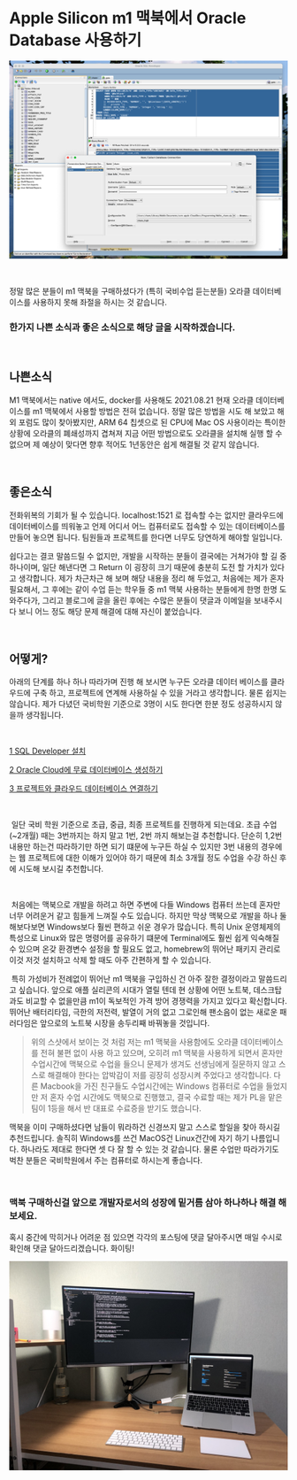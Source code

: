 # Apple Silicon m1 맥북에서 Oracle Database 사용하기



![image-20210821132153878](https://raw.githubusercontent.com/Shane-Park/markdownBlog/master/database/oracle/m1oracle.assets/image-20210821132153878.png)

​	

정말 많은 분들이 m1 맥북을 구매하셨다가 (특히 국비수업 듣는분들) 오라클 데이터베이스를 사용하지 못해 좌절을 하시는 것 같습니다.

### 한가지 나쁜 소식과 좋은 소식으로 해당 글을 시작하겠습니다.

​	

## 나쁜소식

M1 맥북에서는 native 에서도, docker를 사용해도 2021.08.21 현재 오라클 데이터베이스를 m1 맥북에서 사용할 방법은 전혀 없습니다. 정말 많은 방법을 시도 해 보았고 해외 포럼도 많이 찾아봤지만, ARM 64 칩셋으로 된 CPU에 Mac OS 사용이라는 특이한 상황에 오라클의 폐쇄성까지 겹쳐져 지금 어떤 방법으로도 오라클을 설치해 실행 할 수 없으며 제 예상이 맞다면 향후 적어도 1년동안은 쉽게 해결될 것 같지 않습니다.

​	

## 좋은소식

전화위복의 기회가 될 수 있습니다. localhost:1521 로 접속할 수는 없지만 클라우드에 데이터베이스를 띄워놓고 언제 어디서 어느 컴퓨터로도 접속할 수 있는 데이터베이스를 만들어 놓으면 됩니다. 팀원들과 프로젝트를 한다면 너무도 당연하게 해야할 일입니다.

쉽다고는 결코 말씀드릴 수 없지만, 개발을 시작하는 분들이 결국에는 거쳐가야 할 길 중 하나이며, 일단 해낸다면 그 Return 이 굉장히 크기 때문에 충분히 도전 할 가치가 있다고 생각합니다. 제가 차근차근 해 보며 해당 내용을 정리 해 두었고, 처음에는 제가 혼자 필요해서, 그 후에는 같이 수업 듣는 학우들 중 m1 맥북 사용하는 분들에게 한명 한명 도와주다가, 그리고 블로그에 글을 올린 후에는 수많은 분들이 댓글과 이메일을 보내주시다 보니 어느 정도 해당 문제 해결에 대해 자신이 붙었습니다.

​	

## 어떻게?

아래의 단계를 하나 하나 따라가며 진행 해 보시면 누구든 오라클 데이터 베이스를 클라우드에 구축 하고, 프로젝트에 연계해 사용하실 수 있을 거라고 생각합니다. 물론 쉽지는 않습니다. 제가 다녔던 국비학원 기준으로 3명이 시도 한다면 한분 정도 성공하시지 않을까 생각됩니다.

​	

[1 SQL Developer 설치](https://shanepark.tistory.com/87)

[2 Oracle Cloud에 무료 데이터베이스 생성하기 ](https://shanepark.tistory.com/173)

[3 프로젝트와 클라우드 데이터베이스 연결하기 ](https://shanepark.tistory.com/207?category=1203911)

​	

​	일단 국비 학원 기준으로 초급, 중급, 최종 프로젝트를 진행하게 되는데요. 초급 수업(~2개월) 때는 3번까지는 하지 말고 1번, 2번 까지 해보는걸 추천합니다. 단순히 1,2번 내용만 하는건 따라하기만 하면 되기 떄문에 누구든 하실 수 있지만 3번 내용의 경우에는 웹 프로젝트에 대한 이해가 있어야 하기 때문에 최소 3개월 정도 수업을 수강 하신 후에 시도해 보시길 추천합니다.

​		

​	처음에는 맥북으로 개발을 하려고 하면 주변에 다들 Windows 컴퓨터 쓰는데 혼자만 너무 어려운거 같고 힘들게 느껴질 수도 있습니다. 하지만 막상 맥북으로 개발을 하나 둘 해보다보면 Windows보다 훨씬 편하고 쉬운 경우가 많습니다. 특히 Unix 운영체제의 특성으로 Linux와 많은 명령어를 공유하기 떄문에 Terminal에도 훨씬 쉽게 익숙해질 수 있으며 온갖 환경변수 설정을 할 필요도 없고, homebrew의 뛰어난 패키지 관리로 이것 저것 설치하고 삭제 할 때도 아주 간편하게 할 수 있습니다.

​	특히 가성비가 전례없이 뛰어난 m1 맥북을 구입하신 건 아주 잘한 결정이라고 말씀드리고 싶습니다. 앞으로 애플 실리콘의 시대가 열릴 텐데 현 상황에 어떤 노트북, 데스크탑과도 비교할 수 없을만큼 m1이 독보적인 가격 방어 경쟁력을 가지고 있다고 확신합니다. 뛰어난 배터리타임, 극한의 저전력, 발열이 거의 없고 그로인해 팬소음이 없는 새로운 패러다임은 앞으로의 노트북 시장을 송두리째 바꿔놓을 것입니다.

> 위의 스샷에서 보이는 것 처럼 저는 m1 맥북을 사용함에도 오라클 데이터베이스를 전혀 불편 없이 사용 하고 있으며, 오히려 m1 맥북을 사용하게 되면서 혼자만 수업시간에 맥북으로 수업을 들으니 문제가 생겨도 선생님에게 질문하지 않고 스스로 해결해야 한다는 압박감이 저를 굉장히 성장시켜 주었다고 생각합니다. 다른 Macbook을 가진 친구들도 수업시간에는 Windows 컴퓨터로 수업을 들었지만 저 혼자 수업 시간에도 맥북으로 진행했고, 결국 수료할 때는 제가 PL을 맡은 팀이 1등을 해서 반 대표로 수료증을 받기도 했습니다.

맥북을 이미 구매하셨다면 남들이 뭐라하건 신경쓰지 말고 스스로 할일을 찾아 하시길 추천드립니다. 솔직히 Windows를 쓰건 MacOS건 Linux건간에 자기 하기 나름입니다. 하나라도 제대로 한다면 셋 다 잘 할 수 있는 것 같습니다. 물론 수업만 따라가기도 벅찬 분들은 국비학원에서 주는 컴퓨터로 하시는게 좋습니다.

​	

### 맥북 구매하신걸 앞으로 개발자로서의 성장에 밑거름 삼아 하나하나 해결 해 보세요. 

혹시 중간에 막히거나 어려운 점 있으면 각각의 포스팅에 댓글 달아주시면 매일 수시로 확인해 댓글 달아드리겠습니다. 화이팅!

![IMG_2175](https://raw.githubusercontent.com/Shane-Park/markdownBlog/master/database/oracle/m1oracle.assets/IMG_2175.jpeg)

